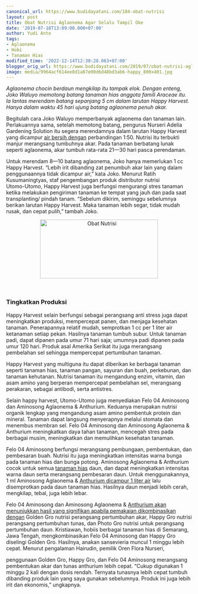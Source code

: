 ```yaml
---
canonical_url: https://www.budidayatani.com/184-obat-nutrisi
layout: post
title: Obat Nutrisi Aglaonema Agar Selalu Tampil Oke
date: '2019-07-18T13:09:00.000+07:00'
author: Yudi Anto
tags:
- Aglaonema
- Hobi
- Tanaman Hias
modified_time: '2022-12-14T12:30:28.063+07:00'
blogger_orig_url: https://www.budidayatani.com/2019/07/obat-nutrisi-aglaonema-agar-selalu.html
image: media/9964acf614ee8d1a87e00d6d48bd3ab6-happy_800x401.jpg
---
```

<p><i>Aglaonema chocin berdaun mengkilap itu tampak elok. Dengan enteng, Joko Waluyo memotong batang tanaman hias anggota famili Araceae itu. la lantas merendam batang sepanjang 5 cm dalam larutan Happy Harvest. Hanya dalam waktu 45 hari ujung batang aglaonema penuh akar.</i></p><p>Begitulah cara Joko Waluyo memperbanyak aglaonema dan tanaman lain. Perlakuannya sama, setelah memotong batang, pengurus Nurseri Adelia Gardening Solution itu segera merendamnya dalam larutan Happy Harvest yang dicampur <a style="width: auto !important;" href="https://www.budidayatani.com/2019/07/analisis-ternak-lobster-air-tawar.html" data-wpil-post-to-="data-wpil-post-to-">air bersih dengan</a> perbandingan 1:50. Nutrisi itu terbukti manjur merangsang tumbuhnya akar. Pada tanaman berbatang lunak seperti aglaonema, akar tumbuh rata-rata 21—30 hari pasca perendaman.</p><p>Untuk merendam 8—10 batang aglaonema, Joko hanya memerlukan 1 cc Happy Harvest. “Lebih irit dibanding zat penumbuh akar lain yang dalam penggunaannya tidak dicampur air,” kata Joko. Menurut Ratih Kusumaningtyas, staf pengembangan produk distributor nutrisi<br />Utomo-Utomo, Happy Harvest juga berfungsi mengurangi stres tanaman ketika melakukan pengiriman tanaman ke tempat yang jauh dan pada saat transplanting/ pindah tanam. “Sebelum dikirim, seminggu sebelumnya berikan larutan Happy Harvest. Maka tanaman lebih segar, tidak mudah rusak, dan cepat pulih,” tambah Joko.</p><div style="clear: both; text-align: center;"><a style="margin-left: 1em; margin-right: 1em;" href="https://i2.wp.com/1.bp.blogspot.com/-Yiz7IEHHPS8/XTAMrL47bUI/AAAAAAAADBQ/Np1ptMsvtu4FOpkuRS74QHhgRtruGvBfwCLcBGAs/s1600/happy_800x401.jpg?ssl=1"><img loading="lazy" title="Obat Nutrisi" src="https://i1.wp.com/1.bp.blogspot.com/-Yiz7IEHHPS8/XTAMrL47bUI/AAAAAAAADBQ/Np1ptMsvtu4FOpkuRS74QHhgRtruGvBfwCLcBGAs/s320/happy_800x401.jpg?resize=320%2C160&amp;ssl=1" alt="Obat Nutrisi" width="320" height="160" border="0" data-original-height="401" data-original-width="800" data-recalc-dims="1" /></a></div><p>&nbsp;</p><h3>Tingkatkan Produksi</h3><p>Happy Harvest selain berfungsi sebagai perangsang anti stress juga dapat meningkatkan produksi, mempercepat panen, dan menjaga kesehatan tanaman. Penerapannya relatif mudah, semprotkan 1 cc per 1 liter air ketanaman setiap pekan. Hasilnya tanaman tumbuh subur. Untuk tanaman padi, dapat dipanen pada umur 71 hari saja; umumnya padi dipanen pada umur 120 hari. Produk asal Amerika Serikat itu juga merangsang pembelahan sel sehingga mempercepat pertumbuhan tanaman.</p><p>Happy Harvest yang multiguna itu dapat diberikan ke berbagai tanaman seperti tanaman hias, tanaman pangan, sayuran dan buah, perkebunan, dan tanaman kehutanan. Nutrisi tanaman itu mengandung enzim, vitamin, dan asam amino yang berperan mempercepat pembelahan sel, merangsang perakaran, sebagai antibodi, serta antistres.</p><p>Selain happy harvest, Utomo-Utomo juga menyediakan Felo 04 Aminosong dan Aminosong Aglaonema &amp; Anthurium. Keduanya merupakan nutrisi organik lengkap yang mengandung asam amino pembentuk protein dan mineral. Tanaman dapat langsung menyerapnya melalui stomata dan menembus membran sel. Felo 04 Aminosong dan Aminosong Aglaonema &amp; Anthurium meningkatkan daya tahan tanaman, mencegah stres pada berbagai musim, meningkatkan dan memulihkan kesehatan tanaman.</p><p>Felo 04 Aminosong berfungsi merangsang pembungaan, pembentukan, dan pembesaran buah. Nutrisi itu juga meningkatkan intensitas warna bunga pada tanaman hias dan bunga potong. Aminosong Aglaonema &amp; Anthurium cocok untuk semua <a style="width: auto !important;" href="https://www.budidayatani.com/hobi/tanaman-hias">tanaman hias</a> daun, dan dapat meningkatkan intensitas warna daun serta merangsang pembesaran daun. Untuk menggunakannya, 1 ml Aminosong Aglaonema &amp; <a style="width: auto !important;" href="https://www.budidayatani.com/2019/06/thailand-menjadi-pilihan-para-pemburu.html" data-wpil-post-to-="data-wpil-post-to-">Anthurium dicampur 1 liter air</a> lalu disemprotkan pada daun tanaman hias. Hasilnya daun menjadi lebih cerah, mengkilap, tebal, juga lebih lebar.</p><p>Felo 04 Aminosong dan Aminosong Aglaonema &amp; <a style="width: auto !important;" href="https://www.budidayatani.com/2019/06/budidaya-anthurium-jenmanii-dengan.html" data-wpil-post-to-="data-wpil-post-to-">Anthurium akan menunjukkan hasil yang signifikan apabila pemakaian dikombinasikan dengan</a> Golden Gro nutrisi perangsang pertumbuhan akar, Happy Gro nutrisi perangsang pertumbuhan tunas, dan Photo Gro nutrisi untuk perangsang pertumbuhan daun. Kristiawan, hobiis berbagai tanaman hias di Semarang, Jawa Tengah, mengkombinasikan Felo 04 Aminosong dan Happy Gro diselingi Golden Gro. Hasilnya, anakan sansevieria muncul 1 minggu lebih cepat. Menurut pengalaman Hairudin, pemilik Oren Flora Nurseri,</p><p>penggunaan Golden Gro, Happy Gro, dan Felo 04 Aminosong merangsang pembentukan akar dan tunas anthurium lebih cepat. “Cukup digunakan 1 minggu 2 kali dengan dosis rendah. Ternyata tunasnya lebih cepat tumbuh dibanding produk lain yang saya gunakan sebelumnya. Produk ini juga lebih irit dan ekonomis,” ungkapnya.</p>